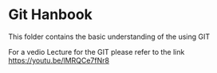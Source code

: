 # Git Hanbook

This folder contains the basic understanding of the using GIT

For a vedio Lecture for the GIT please refer to the link https://youtu.be/lMRQCe7fNr8 
